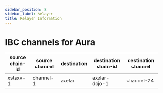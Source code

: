 ```yaml
---
sidebar_position: 8
sidebar_label: Relayer
title: Relayer Information
---
```


# IBC channels for Aura

| source chain-id | source channel | destination | destination chain-id | destination channel |
|-----------------|----------------|-------------|----------------------|---------------------|
| xstaxy-1        | channel-1      | axelar      | axelar-dojo-1        | channel-74          |